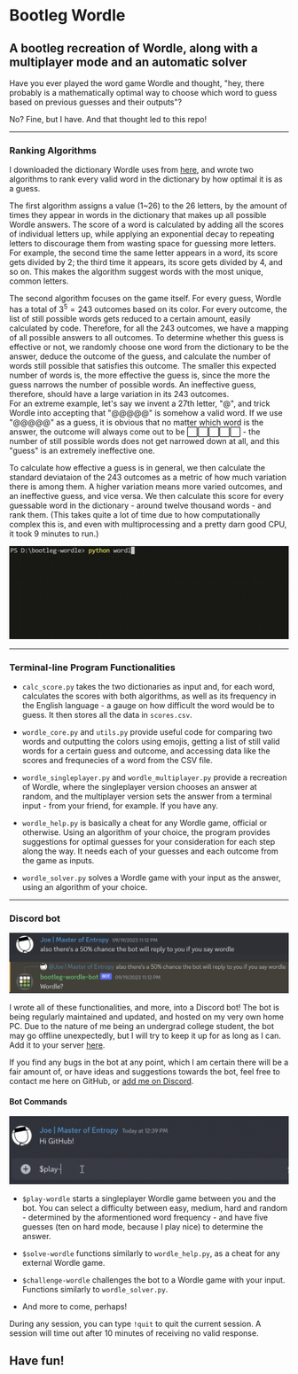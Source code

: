 # Bootleg Wordle

## A bootleg recreation of Wordle, along with a multiplayer mode and an automatic solver

Have you ever played the word game Wordle and thought, "hey, there probably is a mathematically optimal way to choose which word to guess based on previous guesses and their outputs"?  

No? Fine, but I have. And that thought led to this repo!  

---

### Ranking Algorithms

I downloaded the dictionary Wordle uses from [here](https://gist.github.com/scholtes/94f3c0303ba6a7768b47583aff36654d), and wrote two algorithms to rank every valid word in the dictionary by how optimal it is as a guess.  

The first algorithm assigns a value (1~26) to the 26 letters, by the amount of times they appear in words in the dictionary that makes up all possible Wordle answers. The score of a word is calculated by adding all the scores of individual letters up, while applying an exponential decay to repeating letters to discourage them from wasting space for guessing more letters. For example, the second time the same letter appears in a word, its score gets divided by 2; the third time it appears, its score gets divided by 4, and so on. This makes the algorithm suggest words with the most unique, common letters.  

The second algorithm focuses on the game itself. For every guess, Wordle has a total of $` 3^5=243 `$ outcomes based on its color. For every outcome, the list of still possible words gets reduced to a certain amount, easily calculated by code. Therefore, for all the 243 outcomes, we have a mapping of all possible answers to all outcomes. To determine whether this guess is effective or not, we randomly choose one word from the dictionary to be the answer, deduce the outcome of the guess, and calculate the number of words still possible that satisfies this outcome. The smaller this expected number of words is, the more effective the guess is, since the more the guess narrows the number of possible words. An ineffective guess, therefore, should have a large variation in its 243 outcomes.  
For an extreme example, let's say we invent a 27th letter, "@", and trick Wordle into accepting that "@@@@@" is somehow a valid word. If we use "@@@@@" as a guess, it is obvious that no matter which word is the answer, the outcome will always come out to be ⬜⬜⬜⬜⬜ - the number of still possible words does not get narrowed down at all, and this "guess" is an extremely ineffective one.  

To calculate how effective a guess is in general, we then calculate the standard deviataion of the 243 outcomes as a metric of how much variation there is among them. A higher variation means more varied outcomes, and an ineffective guess, and vice versa. We then calculate this score for every guessable word in the dictionary - around twelve thousand words - and rank them. (This takes quite a lot of time due to how computationally complex this is, and even with multiprocessing and a pretty darn good CPU, it took 9 minutes to run.)

![the Wordle solver at work](assets/solver.gif)

---

### Terminal-line Program Functionalities

- `calc_score.py` takes the two dictionaries as input and, for each word, calculates the scores with both algorithms, as well as its frequency in the English language - a gauge on how difficult the word would be to guess. It then stores all the data in `scores.csv`.  

- ``wordle_core.py`` and ``utils.py`` provide useful code for comparing two words and outputting the colors using emojis, getting a list of still valid words for a certain guess and outcome, and accessing data like the scores and frequnecies of a word from the CSV file.

- `wordle_singleplayer.py` and `wordle_multiplayer.py` provide a recreation of Wordle, where the singleplayer version chooses an answer at random, and the multiplayer version sets the answer from a terminal input - from your friend, for example. If you have any.  

- `wordle_help.py` is basically a cheat for any Wordle game, official or otherwise. Using an algorithm of your choice, the program provides suggestions for optimal guesses for your consideration for each step along the way. It needs each of your guesses and each outcome from the game as inputs.

- `wordle_solver.py` solves a Wordle game with your input as the answer, using an algorithm of your choice.

---

### Discord bot

![The bot being really interested in any mentions of Wordle](assets/wordle-reply.png)

I wrote all of these functionalities, and more, into a Discord bot! The bot is being regularly maintained and updated, and hosted on my very own home PC. Due to the nature of me being an undergrad college student, the bot may go offline unexpectedly, but I will try to keep it up for as long as I can. Add it to your server [here](https://discord.com/oauth2/authorize?client_id=1153245754207518820&permissions=68608&scope=bot).

If you find any bugs in the bot at any point, which I am certain there will be a fair amount of, or have ideas and suggestions towards the bot, feel free to contact me here on GitHub, or [add me on Discord](discordapp.com/users/803676742639550544).

#### Bot Commands

![Me playing Wordle against the bot](assets/bot-play-wordle.gif)

- `$play-wordle` starts a singleplayer Wordle game between you and the bot. You can select a difficulty between easy, medium, hard and random - determined by the aformentioned word frequency - and have five guesses (ten on hard mode, because I play nice) to determine the answer.  

- `$solve-wordle` functions similarly to `wordle_help.py`, as a cheat for any external Wordle game.

- `$challenge-wordle` challenges the bot to a Wordle game with your input. Functions similarly to `wordle_solver.py`.

- And more to come, perhaps!

During any session, you can type `!quit` to quit the current session. A session will time out after 10 minutes of receiving no valid response.  

## Have fun!  
